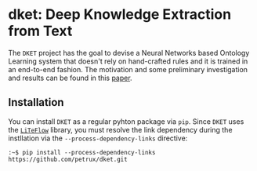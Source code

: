 # dket: Deep Knowledge Extraction from Text
The `DKET` project has the goal to devise a Neural Networks based Ontology Learning system that doesn't rely on hand-crafted rules and it is trained in an end-to-end fashion. The motivation and some preliminary investigation and results can be found in this [paper](https://link.springer.com/chapter/10.1007/978-3-319-49004-5_31).

## Installation
You can install `DKET` as a regular pyhton package via `pip`. Since `DKET` uses the [`LiTeFlow`](https://github.com/petrux/LiTeFlow) library, you must resolve the link dependency during the instllation via the `--process-dependency-links` directive:

    :~$ pip install --process-dependency-links https://github.com/petrux/dket.git
